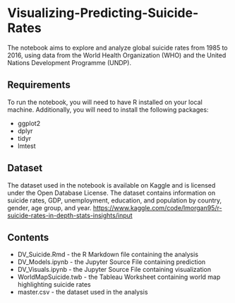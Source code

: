 # Visualizing-Predicting-Suicide-Rates

The notebook aims to explore and analyze global suicide rates from 1985 to 2016, using data from the World Health Organization (WHO) and the United Nations Development Programme (UNDP).

## Requirements
To run the notebook, you will need to have R installed on your local machine. Additionally, you will need to install the following packages:
* ggplot2
* dplyr
* tidyr
* lmtest

## Dataset
The dataset used in the notebook is available on Kaggle and is licensed under the Open Database License. The dataset contains information on suicide rates, GDP, unemployment, education, and population by country, gender, age group, and year.
https://www.kaggle.com/code/lmorgan95/r-suicide-rates-in-depth-stats-insights/input

## Contents
* DV_Suicide.Rmd - the R Markdown file containing the analysis
* DV_Models.ipynb - the Jupyter Source File containing prediction
* DV_Visuals.ipynb - the Jupyter Source File containing visualization
* WorldMapSuicide.twb - the Tableau Worksheet containing world map highlighting suicide rates
* master.csv - the dataset used in the analysis

